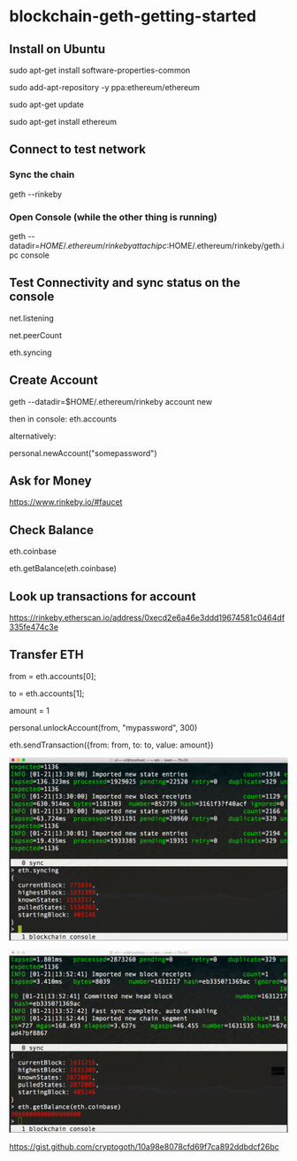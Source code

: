 # blockchain-geth-getting-started

## Install on Ubuntu

sudo apt-get install software-properties-common

sudo add-apt-repository -y ppa:ethereum/ethereum

sudo apt-get update

sudo apt-get install ethereum

## Connect to test network

### Sync the chain

geth --rinkeby

### Open Console (while the other thing is running)

geth --datadir=$HOME/.ethereum/rinkeby   attach ipc:$HOME/.ethereum/rinkeby/geth.ipc console

## Test Connectivity and sync status on the console

net.listening

net.peerCount

eth.syncing

## Create Account

geth --datadir=$HOME/.ethereum/rinkeby account new

then in console: eth.accounts

alternatively:

personal.newAccount("somepassword")

## Ask for Money

https://www.rinkeby.io/#faucet

## Check Balance
eth.coinbase

eth.getBalance(eth.coinbase)


## Look up transactions for account

https://rinkeby.etherscan.io/address/0xecd2e6a46e3ddd19674581c0464df335fe474c3e

## Transfer ETH


from = eth.accounts[0];

to   = eth.accounts[1];

amount = 1 

personal.unlockAccount(from, "mypassword", 300)

eth.sendTransaction({from: from, to: to, value: amount})


![](https://raw.githubusercontent.com/u1i/blockchain-geth-getting-started/master/screen.png)

![](https://raw.githubusercontent.com/u1i/blockchain-geth-getting-started/master/funded.png)



https://gist.github.com/cryptogoth/10a98e8078cfd69f7ca892ddbdcf26bc